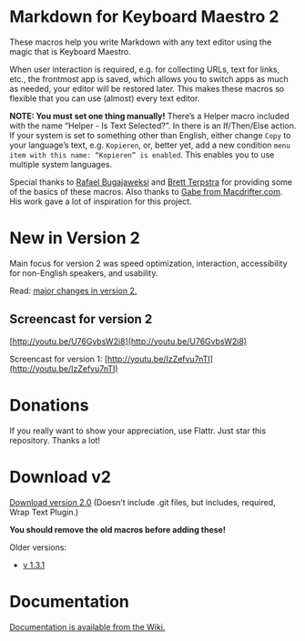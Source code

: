 Markdown for Keyboard Maestro 2
===============================

These macros help you write Markdown with any text editor using the magic that is Keyboard Maestro.

When user interaction is required, e.g. for collecting URLs, text for links, etc., the frontmost app is saved, which allows you to switch apps as much as needed, your editor will be restored later. This makes these macros so flexible that you can use (almost) every text editor.

**NOTE: You must set one thing manually!** There’s a Helper macro included with the name “Helper - Is Text Selected?”. In there is an If/Then/Else action. If your system is set to something other than English, either change `Copy` to your language’s text, e.g. `Kopieren`, or, better yet, add a new condition `menu item with this name: “Kopieren” is enabled`. This enables you to use multiple system languages.

Special thanks to [Rafael Bugajaweksi](https://github.com/rbugajewski/) and [Brett Terpstra](http://brettterpstra.com) for providing some of the basics of these macros. Also thanks to [Gabe from Macdrifter.com](http://macdrifter.com). His work gave a lot of inspiration for this project.

# New in Version 2 #

Main focus for version 2 was speed optimization, interaction, accessibility for non-English speakers, and usability.

Read: [major changes in version 2.](https://github.com/Zettt/km-markdown-library/wiki/Changes-in-Version-2 "Changes in Version 2 · Zettt/km-markdown-library Wiki · GitHub")

## Screencast for version 2 ##

[http://youtu.be/U76GvbsW2i8](http://youtu.be/U76GvbsW2i8)

Screencast for version 1: [http://youtu.be/IzZefvu7nTI](http://youtu.be/IzZefvu7nTI)

# Donations #

If you really want to show your appreciation, use Flattr. Just star this repository. Thanks a lot!

# Download v2 #

[Download version 2.0](https://app.box.com/s/f5wpiz0vb50b9m63laxq) (Doesn’t include .git files, but includes, required, Wrap Text Plugin.)

**You should remove the old macros before adding these!**

Older versions:

* [v 1.3.1](https://app.box.com/s/vd1ofs4jabpq8lrt6nta)

# Documentation #

[Documentation is available from the Wiki.](https://github.com/Zettt/km-markdown-library/wiki "Home · Zettt/km-markdown-library Wiki · GitHub")